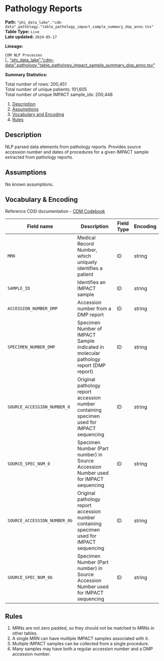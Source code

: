# Pathology Reports 

<b>Path:</b> `"phi_data_lake"."cdm-data".pathology."table_pathology_impact_sample_summary_dop_anno.tsv"` <br/>
<b>Table Type:</b> `Live` <br/>
<b>Late updated:</b> `2024-05-17` <br/>

<b>Lineage:</b> 

`CDM NLP Processes` <br/>
|_ ["phi_data_lake"."cdm-data".pathology."table_pathology_impact_sample_summary_dop_anno.tsv"](https://tlvidreamcord1:9047/new_query?context=%22phi_data_lake%22&queryPath=%5B%22phi_data_lake%22%2C%22cdm-data%22%2C%22pathology%22%2C%22table_pathology_impact_sample_summary_dop_anno.tsv%22%5D) <br/>

<b>Summary Statistics:</b>

Total number of rows: 200,451 <br/>
Total number of unique patients: 101,605 <br/>
Total number of unique IMPACT sample_ids: 200,448 <br/>


1. [Description](#description)
2. [Assumptions](#assumptions)
3. [Vocabulary and Encoding](#vocabulary)
3. [Rules](#rules)


## Description <a name="description"></a>

NLP parsed data elements from pathology reports. Provides source accession number and dates of procedures for a given IMPACT sample extracted from pathology reports.

## Assumptions <a name="assumptions"></a>

No known assumptions.


## Vocabulary & Encoding <a name="vocabulary"></a>

Reference CDSI documentation - [CDM Codebook](https://docs.google.com/spreadsheets/d/1po0GdSwqmmXibz4e-7YvTPUbXpi0WYv3c2ImdHXxyuc/edit#gid=187767892)

| **Field name** | **Description** | **Field Type** | **Encoding** |
|---|---|---|---|
| `MRN` | Medical Record Number, which uniquely identifies a patient  | ID | string |
| `SAMPLE_ID` | Identifies an IMPACT sample  | ID | string |
| `ACCESSION_NUMBER_DMP` |  Accession number from a DMP report | ID | string |
| `SPECIMEN_NUMBER_DMP` | Specimen Number of IMPACT Sample indicated in molecular pathology report (DMP report)  | ID | string |
| `SOURCE_ACCESSION_NUMBER_0` | Original pathology report accession number containing specimen used for IMPACT sequencing  | ID | string |
| `SOURCE_SPEC_NUM_0` | Specimen Number (Part number) in Source Accession Number used for IMPACT sequencing    | ID | string |
| `SOURCE_ACCESSION_NUMBER_0b` | Original pathology report accession number containing specimen used for IMPACT sequencing   | ID | string |
| `SOURCE_SPEC_NUM_0b` | Specimen Number (Part number) in Source Accession Number used for IMPACT sequencing | ID | string |



## Rules <a name="rules"></a>

1. MRNs are not zero padded, so they should not be matched to MRNs in other tables.
2. A single MRN can have multiple IMPACT samples associated with it.
3. Multiple IMPACT samples can be collected from a single procedure.
4. Many samples may have both a regular accession number and a DMP accession number.



